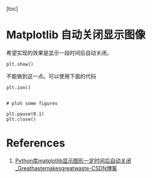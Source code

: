 [toc]

# Matplotlib 自动关闭显示图像

希望实现的效果是显示一段时间后自动关闭。

```
plt.show()
```

不能做到这一点。可以使用下面的代码

```
plt.ion()


# plot some figures

plt.pause(0.1)
plt.close()
```

# References
1. [Python库matplotlib显示图形一定时间后自动关闭_Greathastemakesgreatwaste-CSDN博客](https://blog.csdn.net/xiaodongxiexie/article/details/78195860)